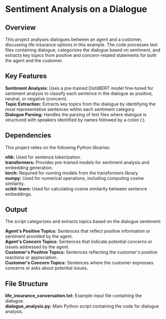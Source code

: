 # Sentiment Analysis on a Dialogue
## Overview
This project analyses dialogues between an agent and a customer, discussing life insurance options in this example. The code processes text files containing dialogue, categorizes the dialogue based on sentiment, and extracts key topics from positive and concern-related statements for both the agent and the customer.

## Key Features
__Sentiment Analysis:__ Uses a pre-trained DistilBERT model fine-tuned for sentiment analysis to classify each sentence in the dialogue as positive, neutral, or negative (concern).<br>
__Topic Extraction:__ Extracts key topics from the dialogue by identifying the most representative sentences within each sentiment category.<br>
__Dialogue Parsing:__ Handles the parsing of text files where dialogue is structured with speakers identified by names followed by a colon (:).<br>

## Dependencies
This project relies on the following Python libraries:

__nltk:__ Used for sentence tokenization.<br>
__transformers:__ Provides pre-trained models for sentiment analysis and embedding generation.<br>
__torch:__ Required for running models from the transformers library.<br>
__numpy:__ Used for numerical operations, including computing cosine similarity.<br>
__scikit-learn:__ Used for calculating cosine similarity between sentence embeddings.<br>

## Output
The script categorizes and extracts topics based on the dialogue sentiment:

__Agent's Positive Topics:__ Sentences that reflect positive information or sentiment provided by the agent.<br>
__Agent's Concern Topics:__ Sentences that indicate potential concerns or issues addressed by the agent.<br>
__Customer's Positive Topics:__ Sentences reflecting the customer's positive reactions or appreciation.<br>
__Customer's Concern Topics:__ Sentences where the customer expresses concerns or asks about potential issues.<br>

## File Structure
__life_insurance_conversation.txt:__ Example input file containing the dialogue.<br>
__dialogue_analysis.py:__ Main Python script containing the code for dialogue analysis.<br>
